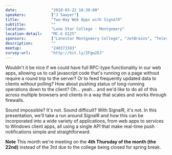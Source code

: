 ```yaml
---
date:               "2018-03-22 18:30:00"
speakers:           ["J Sawyer"]
title:              "Two-Way Web Apps with SignalR"
subtitle:           ""
location:           "Lone Star College - Montgomery"
location-detail:    "MC-G G125"
sponsors:           ["Lonestar Montgomery College", "JetBrains", "Telerik"]
description:        ""
meetup:             "248371583"
survey-url:         "http://bit.ly/2Fgw2EJ"
---
```

Wouldn't it be nice if we could have full RPC-type functionality in our web apps, allowing us to call javascript code that's running on a page without require a round trip to the server? Or to feed frequently updated data to clients without polling? How about pushing status of long-running operations down to the client? Oh... yeah... and we'd like to do all of this across multiple browsers and clients in a way that scales and works through firewalls.

Sound impossible? It's not. Sound difficult? With SignalR, it's not. In this presentation, we'll take a run around SignalR and how this can be incorporated into a wide variety of applications, from web apps to services to Windows client apps, all using a single API that make real-time push notifications simple and straightforward.

**Note** This month we're meeting on the **4th Thursday of the month (the 22nd)** instead of the 3rd due to the college being closed for spring break.
